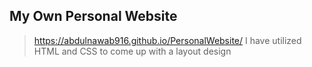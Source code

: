 ## My Own Personal Website
> https://abdulnawab916.github.io/PersonalWebsite/
I have utilized HTML and CSS to come up with a layout design



